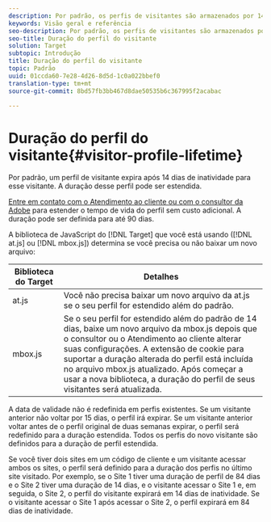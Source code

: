 ```yaml
---
description: Por padrão, os perfis de visitantes são armazenados por 14 dias. A duração desse perfil pode ser estendida.
keywords: Visão geral e referência
seo-description: Por padrão, os perfis de visitantes são armazenados por 14 dias. A duração desse perfil pode ser estendida.
seo-title: Duração do perfil do visitante
solution: Target
subtopic: Introdução
title: Duração do perfil do visitante
topic: Padrão
uuid: 01ccda60-7e28-4d26-8d5d-1c0a022bbef0
translation-type: tm+mt
source-git-commit: 8bd57fb3bb467d8dae50535b6c367995f2acabac

---
```



# Duração do perfil do visitante{#visitor-profile-lifetime}

Por padrão, um perfil de visitante expira após 14 dias de inatividade para esse visitante. A duração desse perfil pode ser estendida.

[Entre em contato com o Atendimento ao cliente ou com o consultor da Adobe](../../cmp-resources-and-contact-information.md#reference_ACA3391A00EF467B87930A450050077C) para estender o tempo de vida do perfil sem custo adicional. A duração pode ser definida para até 90 dias.

A biblioteca de JavaScript do [!DNL Target] que você está usando ([!DNL at.js] ou [!DNL mbox.js]) determina se você precisa ou não baixar um novo arquivo:

| Biblioteca do Target | Detalhes |
|--- |--- |
| at.js | Você não precisa baixar um novo arquivo da at.js se o seu perfil for estendido além do padrão. |
| mbox.js | Se o seu perfil for estendido além do padrão de 14 dias, baixe um novo arquivo da mbox.js depois que o consultor ou o Atendimento ao cliente alterar suas configurações. A extensão de cookie para suportar a duração alterada do perfil está incluída no arquivo mbox.js atualizado. Após começar a usar a nova biblioteca, a duração do perfil de seus visitantes será atualizada. |

A data de validade não é redefinida em perfis existentes. Se um visitante anterior não voltar por 15 dias, o perfil irá expirar. Se um visitante anterior voltar antes de o perfil original de duas semanas expirar, o perfil será redefinido para a duração estendida. Todos os perfis do novo visitante são definidos para a duração de perfil estendida.

Se você tiver dois sites em um código de cliente e um visitante acessar ambos os sites, o perfil será definido para a duração dos perfis no último site visitado. Por exemplo, se o Site 1 tiver uma duração de perfil de 84 dias e o Site 2 tiver uma duração de 14 dias, e o visitante acessar o Site 1 e, em seguida, o Site 2, o perfil do visitante expirará em 14 dias de inatividade. Se o visitante acessar o Site 1 após acessar o Site 2, o perfil expirará em 84 dias de inatividade.
